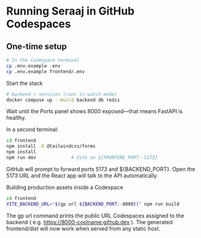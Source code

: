 # Running Seraaj in GitHub Codespaces

## One-time setup

```bash
# In the Codespace terminal
cp .env.example .env
cp .env.example frontend/.env
```

Start the stack
```bash
# backend + services (runs in watch-mode)
docker compose up --build backend db redis
```
Wait until the Ports panel shows 8000 exposed—that means FastAPI is healthy.

In a second terminal:

```bash
cd frontend
npm install -D @tailwindcss/forms
npm install
npm run dev             # Vite on ${FRONTEND_PORT:-5173}
```

GitHub will prompt to forward ports 5173 and ${BACKEND_PORT}.
Open the 5173 URL and the React app will talk to the API automatically.

Building production assets inside a Codespace
```bash
cd frontend
VITE_BACKEND_URL="$(gp url ${BACKEND_PORT:-8000})" npm run build
```
The gp url command prints the public URL Codespaces assigned to the backend
( e.g. https://8000-coolname.github.dev ).
The generated frontend/dist will now work when served from any static host.
